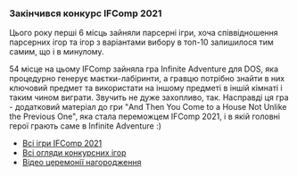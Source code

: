 ### Закінчився конкурс IFComp 2021

Цього року перші 6 місць зайняли парсерні ігри, хоча співвідношення парсерних ігор та ігор з варіантами вибору в топ-10 залишилося тим самим, що і в минулому.

54 місце на цьому IFComp зайняла гра Infinite Adventure для DOS, яка процедурно генерує маєтки-лабіринти, а гравцю потрібно знайти в них ключовий предмет та використати на іншому предметі в іншій кімнаті і таким чином виграти. Звучить не дуже захопливо, так. Насправді ця гра - додатковий матеріал до гри "And Then You Come to a House Not Unlike the Previous One", яка стала переможцем IFComp 2021, і в якій головні герої грають саме в Infinite Adventure :)

* [Всі ігри IFComp 2021](https://ifcomp.org/comp/2021)
* [Всі огляди конкурсних ігор](https://docs.google.com/spreadsheets/d/1OSR8PaBKXM3e_8gsn7a6oaxasOUF-5BQICWxkfhlUgA/edit)
* [Відео церемонії нагородження](https://www.twitch.tv/videos/1211292559)
